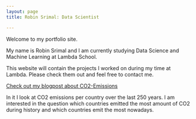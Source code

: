 ```yaml
---
layout: page
title: Robin Srimal: Data Scientist

---
```


Welcome to my portfolio site.

My name is Robin Srimal and I am currently studying Data Science and Machine Learning at Lambda School. 

This website will contain the projects I worked on during my time at Lambda. Please check them out and 
feel free to contact me.

[Check out my blogpost about CO2-Emissions](https://medium.com/@robin.srimal/co2-emissions-west-to-east-d88c7a37eccd)

In it I look at CO2 emissions per country over the last 250 years. I am interested in the question which countries emitted the most amount of CO2 during history and which countries emit the most nowadays. 
